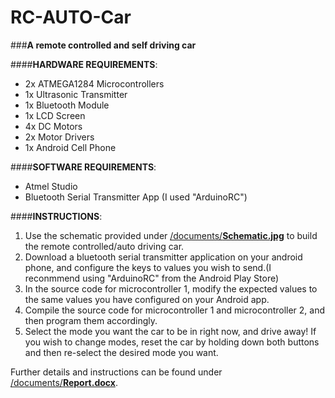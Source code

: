 # RC-AUTO-Car

###**A remote controlled and self driving car**

####**HARDWARE REQUIREMENTS**: 
* 2x ATMEGA1284 Microcontrollers
* 1x Ultrasonic Transmitter
* 1x Bluetooth Module
* 1x LCD Screen
* 4x DC Motors
* 2x Motor Drivers
* 1x Android Cell Phone

####**SOFTWARE REQUIREMENTS**:
* Atmel Studio
* Bluetooth Serial Transmitter App (I used "ArduinoRC") 

####**INSTRUCTIONS**:
1. Use the schematic provided under [/documents/**Schematic.jpg**](./documents/Schematic.jpg) to build the remote controlled/auto driving car.
2. Download a bluetooth serial transmitter application on your android phone, and configure the keys to values you wish to send.(I reconmmend using "ArduinoRC" from the Android Play Store)
3. In the source code for microcontroller 1, modify the expected values to the same values you have configured on your Android app.
4. Compile the source code for microcontroller 1 and microcontroller 2, and then program them accordingly.
5. Select the mode you want the car to be in right now, and drive away! If you wish to change modes, reset the car by holding down both buttons and then re-select the desired mode you want. 

Further details and instructions can be found under [/documents/**Report.docx**](./documents/Report.docx). 


